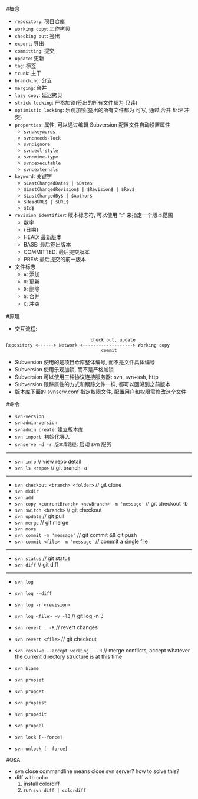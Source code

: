 #概念

- `repository`: 项目仓库
- `working copy`: 工作拷贝
- `checking out`: 签出
- `export`: 导出
- `committing`: 提交
- `update`: 更新
- `tag`: 标签
- `trunk`: 主干
- `branching`: 分支
- `merging`: 合并
- `lazy copy`: 延迟拷贝
- `strick locking`: 严格加锁(签出的所有文件都为 只读)
- `optimistic locking`: 乐观加锁(签出的所有文件都为 可写, 通过 合并 处理 冲突)
- `properties`: 属性, 可以通过编辑 Subversion 配置文件自动设置属性
    + `svn:keywords`
    + `svn:needs-lock`
    + `svn:ignore`
    + `svn:eol-style`
    + `svn:mime-type`
    + `svn:executable`
    + `svn:externals`
- `keyword`: 关键字
    + `$LastChangedDate$ | $Date$`
    + `$LastChangedRevision$ | $Revision$ | $Rev$`
    + `$LastChangedBy$ | $Author$`
    + `$HeadURL$ | $URL$`
    + `$Id$`
- `revision identifier`: 版本标志符, 可以使用 ":" 来指定一个版本范围
    + 数字
    + {日期}
    + HEAD: 最新版本
    + BASE: 最后签出版本
    + COMMITTED: 最后提交版本
    + PREV: 最后提交的前一版本
- 文件标志
    + `A`: 添加
    + `U`: 更新
    + `D`: 删除
    + `G`: 合并
    + `C`: 冲突


#原理
- 交互流程:

```
                                check out, update
Repository <------> Network <-------------------> Working copy
                                    commit
```

- Subversion 使用的是项目仓库整体编号, 而不是文件具体编号
- Subversion 使用乐观加锁, 而不是严格加锁
- Subversion 可以使用三种协议连接服务器: svn, svn+ssh, http
- Subversion 跟踪属性的方式和跟踪文件一样, 都可以回溯到之前版本
- 版本库下面的 svnserv.conf 指定权限文件, 配置用户和权限需修改这个文件

#命令
- `svn-version`
- `svnadmin-version`
- `svnadmin create`: 建立版本库
- `svn import`: 初始化导入
- `svnserve -d -r 版本库路径`: 启动 svn 服务

--- 

- `svn info` // view repo detail
- `svn ls <repo>` // git branch -a

---

- `svn checkout <branch> <folder>` // git clone
- `svn mkdir`
- `svn add`
- `svn copy <currentBranch> <newBranch> -m 'message'` // git checkout -b
- `svn switch <branch>` // git checkout <branch>
- `svn update` // git pull
- `svn merge` // git merge <branch>
- `svn move`
- `svn commit -m 'message'` // git commit && git push
- `svn commit <file> -m 'message'` // commit a single file

---

- `svn status` // git status
- `svn diff` // git diff

--- 

- `svn log`
- `svn log --diff`
- `svn log -r <revision>`
- `svn log <file> -v -l3` // git log -n 3
- `svn revert . -R` // revert changes
- `svn revert <file>` // git checkout <file>

- `svn resolve --accept working . -R`
// merge conflicts, accept whatever the current directory structure is at this time

- `svn blame`

- `svn propset`
- `svn propget`
- `svn proplist`
- `svn propedit`
- `svn propdel`

- `svn lock [--force]`
- `svn unlock [--force]`

#Q&A
- svn close commandline means close svn server? how to solve this?
- diff with color
    1. install colordiff
    2. run `svn diff | colordiff`
